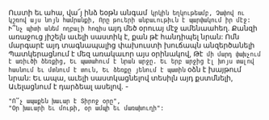 
Ուստի եւ ահա, վա՜յ ինձ եօթն անգամ` կրկին
եղկութեամբ,
Չափով ու կշռով այս նոյն համրանքի,
Որը թուերի անբաւութիւն է պարփակում իր մէջ:
Ի՞նչ պիտի անեմ ողբալի հոգիս` այդ մեծ օրուայ
մէջ ամենաահեղ.
Քանզի առաջուց յիշելն աւելի սաստիկ է, քան թէ
հանդիպել նրան:
Ոմն մարգարէ այդ տագնապալից փախուստի
խուճապն անզերծանելի
Պատկերացնում է մեզ առակաւոր այս օրինակով,
Թէ` մի մարդ փախչում է առիւծի ձեռքից,
Եւ պատահում է նրան արջը.
Եւ երբ արջից էլ խոյս տալով հասնում եւ մտնում է
տուն,
Եւ ձեռքը յենում է պատին` օձն է խայթում նրան:
Եւ ապա, աւելի սաստկացնելով տեսիլն այդ
քստմնելի,
Աւելացնում է դարձեալ ասելով. -


```
"Ո՞չ ապաքեն խաւար է Տիրոջ օրը",
"Օր խաւարի եւ մութի, օր ամպի եւ մառախուղի":
```